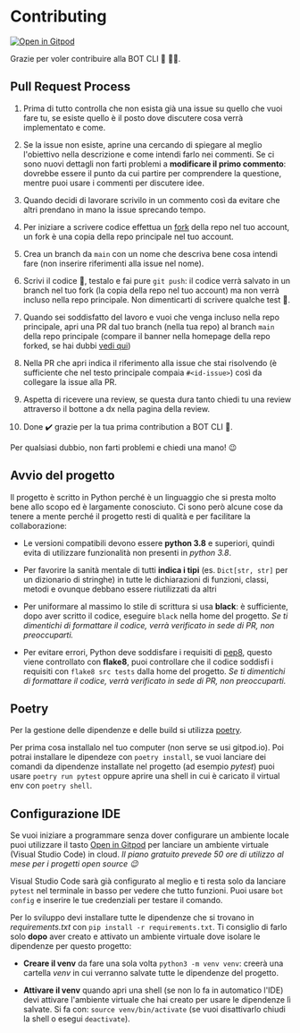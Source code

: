 # Contributing

[![Open in Gitpod](https://gitpod.io/button/open-in-gitpod.svg)](https://gitpod.io/#https://github.com/labmiriade/bot-cli)

Grazie per voler contribuire alla BOT CLI 🐷 💪🏽.

## Pull Request Process

1. Prima di tutto controlla che non esista già una issue su quello che vuoi fare tu, se esiste quello è il posto dove discutere cosa verrà implementato e come.

2. Se la issue non esiste, aprine una cercando di spiegare al meglio l'obiettivo nella descrizione e come intendi farlo nei commenti.
Se ci sono nuovi dettagli non farti problemi a **modificare il primo commento**: dovrebbe essere il punto da cui partire per comprendere la questione,
mentre puoi usare i commenti per discutere idee.

3. Quando decidi di lavorare scrivilo in un commento così da evitare che altri prendano in mano la issue sprecando tempo.

4. Per iniziare a scrivere codice effettua un [fork](https://docs.github.com/en/github/getting-started-with-github/fork-a-repo)
della repo nel tuo account, un fork è una copia della repo principale nel tuo account.

5. Crea un branch da `main` con un nome che descriva bene cosa intendi fare (non inserire riferimenti alla issue nel nome).

6. Scrivi il codice 🧙, testalo e fai pure `git push`: il codice verrà salvato in un branch nel tuo fork (la copia della repo nel tuo account) ma non verrà
incluso nella repo principale. Non dimenticarti di scrivere qualche test 🧪.

7. Quando sei soddisfatto del lavoro e vuoi che venga incluso nella repo principale, apri una PR dal tuo branch (nella tua repo) al branch
`main` della repo principale (compare il banner nella homepage della repo forked, se hai dubbi
[vedi qui](https://docs.github.com/en/github/collaborating-with-issues-and-pull-requests/creating-a-pull-request-from-a-fork))

8. Nella PR che apri indica il riferimento alla issue che stai risolvendo (è sufficiente che nel testo principale compaia `#<id-issue>`)
così da collegare la issue alla PR.

9. Aspetta di ricevere una review, se questa dura tanto chiedi tu una review attraverso il bottone a dx nella pagina della review.

10. Done ✔️ grazie per la tua prima contribution a BOT CLI 🐷.

Per qualsiasi dubbio, non farti problemi e chiedi una mano! 😉

## Avvio del progetto

Il progetto è scritto in Python perché è un linguaggio che si presta molto bene allo scopo ed è largamente conosciuto.
Ci sono però alcune cose da tenere a mente perché il progetto resti di qualità e per facilitare la collaborazione:

* Le versioni compatibili devono essere **python 3.8** e superiori, quindi evita di utilizzare funzionalità non presenti in _python 3.8_.

* Per favorire la sanità mentale di tutti **indica i tipi** (es. `Dict[str, str]` per un dizionario di stringhe) in tutte le dichiarazioni
di funzioni, classi, metodi e ovunque debbano essere riutilizzati da altri

* Per uniformare al massimo lo stile di scrittura si usa **black**: è sufficiente, dopo aver scritto il codice, eseguire `black` nella home
del progetto. _Se ti dimentichi di formattare il codice, verrà verificato in sede di PR, non preoccuparti._

* Per evitare errori, Python deve soddisfare i requisiti di [pep8](https://www.python.org/dev/peps/pep-0008/), questo viene controllato con
**flake8**, puoi controllare che il codice soddisfi i requisiti con `flake8 src tests` dalla home del progetto. _Se ti dimentichi di
formattare il codice, verrà verificato in sede di PR, non preoccuparti._
  
## Poetry

Per la gestione delle dipendenze e delle build si utilizza [poetry](https://python-poetry.org/docs/#installation).

Per prima cosa installalo nel tuo computer (non serve se usi gitpod.io).
Poi potrai installare le dipendeze con `poetry install`, se vuoi lanciare dei comandi da dipendenze installate nel progetto
(ad esempio _pytest_) puoi usare `poetry run pytest` oppure aprire una shell in cui è caricato il virtual env con `poetry shell`.

## Configurazione IDE

Se vuoi iniziare a programmare senza dover configurare un ambiente locale puoi utilizzare il tasto
[Open in Gitpod](https://gitpod.io/#https://github.com/labmiriade/bot-cli) per lanciare un ambiente virtuale
(Visual Studio Code) in cloud. _Il piano gratuito prevede 50 ore di utilizzo al mese per i progetti open source 😉_

Visual Studio Code sarà già configurato al meglio e ti resta solo da lanciare `pytest` nel terminale in basso
per vedere che tutto funzioni. Puoi usare `bot config` e inserire le tue credenziali per testare il comando.

Per lo sviluppo devi installare tutte le dipendenze che si trovano in _requirements.txt_ con `pip install -r requirements.txt`.
Ti consiglio di farlo solo **dopo** aver creato e attivato un ambiente virtuale dove isolare le dipendenze per questo progetto:

- **Creare il venv** da fare una sola volta `python3 -m venv venv`: creerà una cartella _venv_ in cui verranno salvate tutte le
dipendenze del progetto.

- **Attivare il venv** quando apri una shell (se non lo fa in automatico l'IDE) devi attivare l'ambiente virtuale che hai creato
per usare le dipendenze lì salvate. Si fa con: `source venv/bin/activate` (se vuoi disattivarlo chiudi la shell o esegui `deactivate`).
